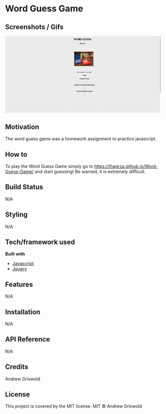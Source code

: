 # Word Guess Game

## Screenshots / Gifs
![Screenshot](/assets/images/screenshot.png)

## Motivation
The word guess game was a homework assignment to practice javascript.

## How to
To play the Word Guess Game simply go to https://thagrza.github.io/Word-Guess-Game/ and start guessing! Be warned, it is extremely difficult.

## Build Status
N/A

## Styling
N/A

## Tech/framework used
<b> Built with </b>
- [Javascript](https://www.javascript.com/)
- [Jquery](https://jquery.com/)
## Features
N/A

## Installation
N/A

## API Reference
N/A

## Credits
Andrew Griswold

## License
This project is covered by the MIT license.
MIT © Andrew Griswold